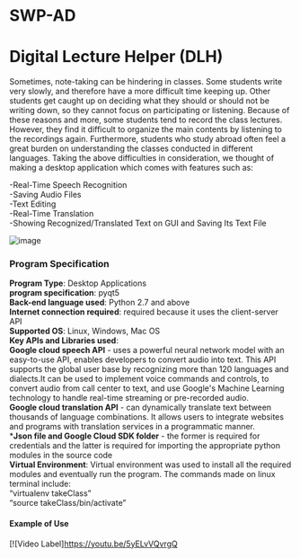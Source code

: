 # SWP-AD
# Digital Lecture Helper (DLH)
Sometimes, note-taking can be hindering in classes. Some students write very slowly, and therefore have a more difficult time keeping up. Other students get caught up on deciding what they should or should not be writing down, so they cannot focus on participating or listening. Because of these reasons and more, some students tend to record the class lectures. However, they find it difficult to organize the main contents by listening to the recordings again. 
Furthermore, students who study abroad often feel a great burden on understanding the classes conducted in different languages.
Taking the above difficulties in consideration, we thought of making a desktop application which comes with features such as:

-Real-Time Speech Recognition<br/>
-Saving Audio Files<br/>
-Text Editing<br/>
-Real-Time Translation<br/>
-Showing Recognized/Translated Text on GUI and Saving Its Text File<br/>

![image](https://user-images.githubusercontent.com/54922683/116508930-59b29480-a8fd-11eb-933a-83e052f7f91b.png)

### Program Specification
**Program Type**: Desktop Applications<br/>
**program specification**: pyqt5<br/>
**Back-end language used**: Python 2.7 and above<br/>
**Internet connection required**: required because it uses the client-server API<br/>
**Supported OS**: Linux, Windows, Mac OS<br/>
**Key APIs and Libraries used**:<br/>
**Google cloud speech API** - uses a powerful neural network model with an easy-to-use API, enables developers to convert audio into text. This API supports the global user base by recognizing more than 120 languages and dialects.It can be used to  implement voice commands and controls, to convert audio from call center to text, and use Google's Machine Learning technology to handle real-time streaming or pre-recorded audio.<br/>
**Google cloud translation API** - can dynamically translate text between thousands of language combinations. It allows users to integrate websites and programs with translation services in a programmatic manner.<br/>
***Json file and Google Cloud SDK folder** - the former is required for credentials and the latter is required for importing the appropriate python modules in the source code<br/>
**Virtual Environment**: Virtual environment was used to install all the required modules and eventually run the program. The commands made on linux terminal include:<br/>
“virtualenv takeClass”<br/>
“source takeClass/bin/activate”<br/>

#### Example of Use
[![Video Label]https://youtu.be/5yELvVQvrgQ



